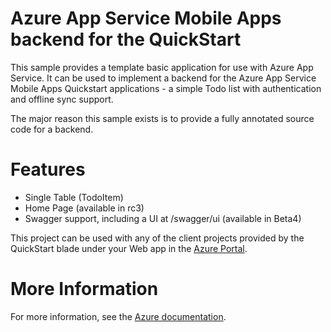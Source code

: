 # Azure App Service Mobile Apps backend for the QuickStart

This sample provides a template basic application for use with Azure App Service.  It can be used
to implement a backend for the Azure App Service Mobile Apps Quickstart applications - a simple
Todo list with authentication and offline sync support.

The major reason this sample exists is to provide a fully annotated source code for a backend.

# Features

* Single Table (TodoItem)
* Home Page (available in rc3)
* Swagger support, including a UI at /swagger/ui (available in Beta4)

This project can be used with any of the client projects provided by the QuickStart blade under
your Web app in the [Azure Portal](https://portal.azure.com).

# More Information

For more information, see the [Azure documentation](https://azure.microsoft.com/en-us/documentation/articles/app-service-mobile-node-backend-how-to-use-server-sdk/).